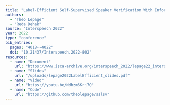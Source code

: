 ```yaml
---
title: "Label-Efficient Self-Supervised Speaker Verification With Information Maximization and Contrastive Learning"
authors:
  - "Theo Lepage"
  - "Reda Dehak"
source: "Interspeech 2022"
year: 2022
type: "conference"
bib_entries:
  pages: "4018--4022"
  doi: "10.21437/Interspeech.2022-802"
resources:
  - name: "Document"
    url: "https://www.isca-archive.org/interspeech_2022/lepage22_interspeech.pdf"
  - name: "Slides"
    url: "/uploads/lepage2022LabelEfficient_slides.pdf"
  - name: "Video"
    url: "https://youtu.be/Ndhzm6Krj7Q"
  - name: "Code"
    url: "https://github.com/theolepage/sslsv"
---
```

